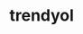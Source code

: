 # trendyol

<img href="https://github.com/stan055/trendyol/blob/f8cbf5bffa67d947e63381994300e68dd46bf836/parser%20node.JPG" width="600">
